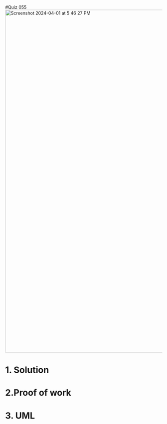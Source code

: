 #Quiz 055
<img width="1102" alt="Screenshot 2024-04-01 at 5 46 27 PM" src="https://github.com/K-Schriber/Unit-4-Comp-Sci/assets/142757998/aae43d5f-de24-4c21-8460-e73344fa8299">

# 1. Solution


# 2.Proof of work


# 3. UML


